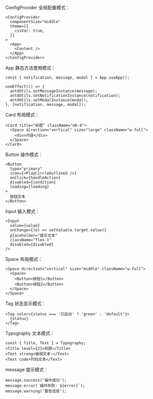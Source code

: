 ConfigProvider 全局配置模式：
```tsx
<ConfigProvider
  componentSize="middle"
  theme={{
    cssVar: true,
  }}
>
  <App>
    <Content />
  </App>
</ConfigProvider>
```

App 静态方法使用模式：
```tsx
const { notification, message, modal } = App.useApp();

useEffect(() => {
  antdUtils.setMessageInstance(message);
  antdUtils.setNotificationInstance(notification);
  antdUtils.setModalInstance(modal);
}, [notification, message, modal]);
```

Card 布局模式：
```tsx
<Card title="标题" className="mb-6">
  <Space direction="vertical" size="large" className="w-full">
    <div>内容</div>
  </Space>
</Card>
```

Button 操作模式：
```tsx
<Button
  type="primary"
  icon={<PlayCircleOutlined />}
  onClick={handleAction}
  disabled={condition}
  loading={loading}
>
  按钮文本
</Button>
```

Input 输入模式：
```tsx
<Input
  value={value}
  onChange={(e) => setValue(e.target.value)}
  placeholder="提示文本"
  className="flex-1"
  disabled={disabled}
/>
```

Space 布局模式：
```tsx
<Space direction="vertical" size="middle" className="w-full">
  <Space>
    <Button>按钮1</Button>
    <Button>按钮2</Button>
  </Space>
</Space>
```

Tag 状态显示模式：
```tsx
<Tag color={status === '已启动' ? 'green' : 'default'}>
  {status}
</Tag>
```

Typography 文本模式：
```tsx
const { Title, Text } = Typography;
<Title level={2}>标题</Title>
<Text strong>强调文本:</Text>
<Text code>代码文本</Text>
```

message 提示模式：
```tsx
message.success('操作成功');
message.error(`操作失败: ${error}`);
message.warning('警告信息');
```
